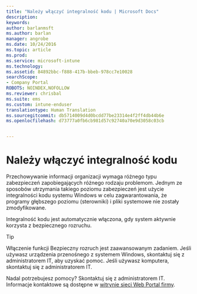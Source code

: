 ```yaml
---
title: "Należy włączyć integralność kodu | Microsoft Docs"
description: 
keywords: 
author: barlanmsft
ms.author: barlan
manager: angrobe
ms.date: 10/24/2016
ms.topic: article
ms.prod: 
ms.service: microsoft-intune
ms.technology: 
ms.assetid: 84892bbc-f888-417b-bbeb-978cc7e10028
searchScope:
- Company Portal
ROBOTS: NOINDEX,NOFOLLOW
ms.reviewer: chrisbal
ms.suite: ems
ms.custom: intune-enduser
translationtype: Human Translation
ms.sourcegitcommit: db5714009d4d0bcdd77be23314e4f2ff4db44b6e
ms.openlocfilehash: d73777a0fb6cb981d57c92740a70e9d3058c03cb


---
```


# <a name="you-need-to-enable-code-integrity"></a>Należy włączyć integralność kodu

Przechowywanie informacji organizacji wymaga różnego typu zabezpieczeń zapobiegających różnego rodzaju problemom. Jednym ze sposobów utrzymania takiego poziomu zabezpieczeń jest użycie integralności kodu systemu Windows w celu zagwarantowania, że programy głębszego poziomu (sterowniki) i pliki systemowe nie zostały zmodyfikowane.

Integralność kodu jest automatycznie włączona, gdy system aktywnie korzysta z bezpiecznego rozruchu.

> [!Tip]
> Włączenie funkcji Bezpieczny rozruch jest zaawansowanym zadaniem. Jeśli używasz urządzenia przenośnego z systemem Windows, skontaktuj się z administratorem IT, aby uzyskać pomoc. Jeśli używasz komputera, skontaktuj się z administratorem IT.

<!--Or, see the section “To re-enable Secure Boot” on the [Disabling Secure Boot](https://msdn.microsoft.com/library/windows/hardware/dn898540(v=vs.85).aspx) page to try enabling Secure Boot yourself.-->

Nadal potrzebujesz pomocy? Skontaktuj się z administratorem IT. Informacje kontaktowe są dostępne w [witrynie sieci Web Portal firmy](http://portal.manage.microsoft.com).



<!--HONumber=Dec16_HO3-->


